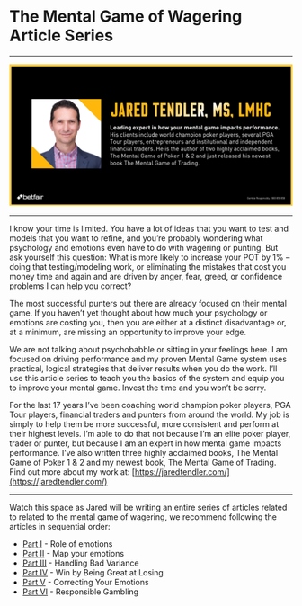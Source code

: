 # The Mental Game of Wagering Article Series
---
![JT_headshot](img/JT_headshot.jpg)

---

I know your time is limited. You have a lot of ideas that you want to test and models that you want to refine, and you’re probably wondering what psychology and emotions even have to do with wagering or punting. But ask yourself this question: What is more likely to increase your POT by 1% – doing that testing/modeling work, or eliminating the mistakes that cost you money time and again and are driven by anger, fear, greed, or confidence problems I can help you correct?

The most successful punters out there are already focused on their mental game. If you haven’t yet thought about how much your psychology or emotions are costing you, then you are either at a distinct disadvantage or, at a minimum, are missing an opportunity to improve your edge. 

We are not talking about psychobabble or sitting in your feelings here. I am focused on driving performance and my proven Mental Game system uses practical, logical strategies that deliver results when you do the work. I’ll use this article series to teach you the basics of the system and equip you to improve your mental game. Invest the time and you won’t be sorry. 

For the last 17 years I’ve been coaching world champion poker players, PGA Tour players, financial traders and punters from around the world. My job is simply to help them be more successful, more consistent and perform at their highest levels. I’m able to do that not because I’m an elite poker player, trader or punter, but because I am an expert in how mental game impacts performance. I’ve also written three highly acclaimed books, The Mental Game of Poker 1 & 2 and my newest book, The Mental Game of Trading. Find out more about my work at: [https://jaredtendler.com/](https://jaredtendler.com/) 

---

Watch this space as Jared will be writing an entire series of articles related to related to the mental game of wagering, we recommend following the articles in sequential order: 

- [Part I](../roleOfEmotions) - Role of emotions
- [Part II](../mapYourEmotions) - Map your emotions
- [Part III](../handlingBadVariance) - Handling Bad Variance
- [Part IV](../winbyBeingGreatatLosing) - Win by Being Great at Losing
- [Part V](../correctingyouremotions) - Correcting Your Emotions
- [Part VI](../responsibleGambling) - Responsible Gambling